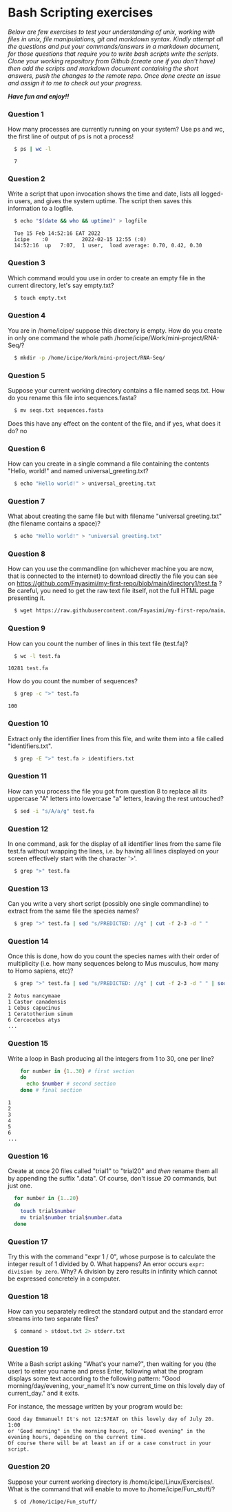 # Bash Scripting exercises

_Below are few exercises to test your understanding of unix, working with files in  unix, file manipulations, git and markdown syntax. 
Kindly attempt all the questions and put your commands/answers in a markdown document, for those questions that require you to write bash 
scripts write the scripts. Clone your working repository from Github (create one if you don't have) then add the scripts and markdown document 
containing the short answers, push the changes to the remote repo. Once done create an issue and assign it to me to check out your progress._

_**Have fun and enjoy!!**_

### Question 1
How many processes are currently running on your system? Use ps and wc, the first line of output of ps is not a process!
```bash
  $ ps | wc -l 
```
```
  7
```

### Question 2
Write a script that upon invocation shows the time and date, lists all logged-in users, and gives the system uptime. 
The script then saves this information to a logfile.
```bash
  $ echo "$(date && who && uptime)" > logfile
```
```
  Tue 15 Feb 14:52:16 EAT 2022
  icipe    :0           2022-02-15 12:55 (:0)
  14:52:16  up   7:07,  1 user,  load average: 0.70, 0.42, 0.30
```
### Question 3
Which command would you use in order to create an empty file in the current directory, let's say empty.txt?
```bash
  $ touch empty.txt
```

### Question 4
You are in /home/icipe/  suppose this directory is empty. How do you create in only one command the whole path /home/icipe/Work/mini-project/RNA-Seq/?
```bash
  $ mkdir -p /home/icipe/Work/mini-project/RNA-Seq/
```

### Question 5
Suppose your current working directory contains a file named seqs.txt. How do you rename this file into sequences.fasta? 
```bash
  $ mv seqs.txt sequences.fasta
```
Does this have any effect on the content of the file, and if yes, what does it do? no

### Question 6
How can you create in a single command a file containing the contents "Hello, world!" and named universal_greeting.txt?
```bash
  $ echo "Hello world!" > universal_greeting.txt 
```

### Question 7
What about creating the same file but with filename "universal greeting.txt" (the filename contains a space)?
```bash
  $ echo "Hello world!" > "universal greeting.txt" 
```

### Question 8
How can you use the commandline (on whichever machine you are now, that is connected to the internet) to download directly the 
file you can see on https://github.com/Fnyasimi/my-first-repo/blob/main/directory1/test.fa ? Be careful, you need to get the raw text file itself, 
not the full HTML page presenting it.
```bash
  $ wget https://raw.githubusercontent.com/Fnyasimi/my-first-repo/main/directory1/test.fa
```

### Question 9
How can you count the number of lines in this text file (test.fa)?
```bash
  $ wc -l test.fa
```
```
10281 test.fa
```
How do you count the number of sequences?
```bash
  $ grep -c ">" test.fa  
```
```
100
```

### Question 10
Extract only the identifier lines from this file, and write them into a file called "identifiers.txt".
```bash
  $ grep -E ">" test.fa > identifiers.txt
```

### Question 11
How can you process the file you got from question 8 to replace all its uppercase "A" letters into lowercase "a" letters, leaving the rest untouched?
```bash
  $ sed -i "s/A/a/g" test.fa
```

### Question 12
In one command, ask for the display of all identifier lines from the same file test.fa without wrapping the lines, i.e. by having all lines displayed 
on your screen effectively start with the character '>'.
```bash
  $ grep ">" test.fa  
```
### Question 13
Can you write a very short script (possibly one single commandline) to extract from the same file the species names?
```bash
  $ grep ">" test.fa | sed "s/PREDICTED: //g" | cut -f 2-3 -d " " 
```
### Question 14
Once this is done, how do you count the species names with their order of multiplicity 
(i.e. how many sequences belong to Mus musculus, how many to Homo sapiens, etc)?
```bash
  $ grep ">" test.fa | sed "s/PREDICTED: //g" | cut -f 2-3 -d " " | sort | uniq -c 
```
```
2 Aotus nancymaae
1 Castor canadensis
1 Cebus capucinus
1 Ceratotherium simum
6 Cercocebus atys
...
```

### Question 15
Write a loop in Bash producing all the integers from 1 to 30, one per line?
```bash
    for number in {1..30} # first section
    do 
      echo $number # second section
    done # final section
```
```
1
2
3
4
5
6
...
```

### Question 16
Create at once 20 files called "trial1" to "trial20" and *then* rename them all by appending the suffix ".data". 
Of course, don't issue 20 commands, but just one.

```bash
  for number in {1..20}
  do 
    touch trial$number
    mv trial$number trial$number.data
  done
```

### Question 17
Try this with the command "expr 1 / 0", whose purpose is to calculate the integer result of 1 divided by 0. What happens? An error occurs `expr: division by zero`. Why? A division by zero results in infinity which cannot be expressed concretely in a computer.

### Question 18
How can you separately redirect the standard output and the standard error streams into two separate files?
```bash
  $ command > stdout.txt 2> stderr.txt
```

### Question 19
Write a Bash script asking "What's your name?", then waiting for you (the user) to enter you name and press Enter, 
following what the program displays some text according to the following pattern:
"Good morning/day/evening, your_name!
It's now current_time on this lovely day of current_day." and it exits.

For instance, the message written by your program would be:
```
Good day Emmanuel! It's not 12:57EAT on this lovely day of July 20. 1:00
or 'Good morning" in the morning hours, or "Good evening" in the evening hours, depending on the current time.
Of course there will be at least an if or a case construct in your script.
```

### Question 20
Suppose your current working directory is /home/icipe/Linux/Exercises/. What is the command that will enable to move to /home/icipe/Fun_stuff/?

```bash
  $ cd /home/icipe/Fun_stuff/
```